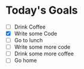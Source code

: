 # Today's Goals

* [ ] Drink Coffee
* [x] Write some Code
* [ ] Go to lunch
* [ ] Write some more code
* [ ] Drink some more coffee
* [ ] Go home